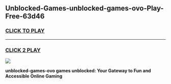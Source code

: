 
## Unblocked-Games-unblocked-games-ovo-Play-Free-63d46
<h3>
<a href="https://premium76.site?title=unblocked-games-ovo&ref=18A">CLICK TO PLAY</a></h3>
<hr>

<h3>
<a href="https://premium76.site?title=unblocked-games-ovo&ref=18A">CLICK 2 PLAY</a>
  
</h3>

<a href="https://premium76.site?title=unblocked-games-ovo&ref=18A"><img src="https://clearcache.store/games.png"></a>


**unblocked-games-ovo games unblocked: Your Gateway to Fun and Accessible Online Gaming**
